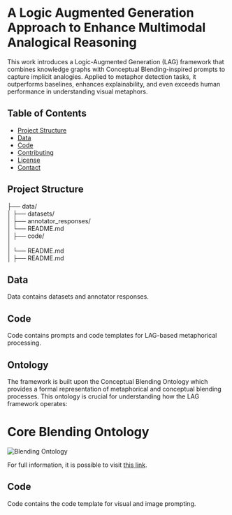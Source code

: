 # A Logic Augmented Generation Approach to Enhance Multimodal Analogical Reasoning


This work introduces a Logic-Augmented Generation (LAG) framework that combines knowledge graphs with Conceptual Blending-inspired prompts to capture implicit analogies. Applied to metaphor detection tasks, it outperforms baselines, enhances explainability, and even exceeds human performance in understanding visual metaphors.

## Table of Contents

- [Project Structure](#project-structure)
- [Data](#data)
- [Code](#code)
- [Contributing](#contributing)
- [License](#license)
- [Contact](#contact)

## Project Structure

├── data/               
│   ├── datasets/            
│   ├── annotator_responses/      
│   └── README.md       
│
├── code/               
│    
│   └── README.md       
│
├── README.md           



## Data

Data contains datasets and annotator responses.

## Code

Code contains prompts and code templates for LAG-based metaphorical processing.

## Ontology

The framework is built upon the Conceptual Blending Ontology which provides a formal representation of metaphorical and conceptual blending processes. This ontology is crucial for understanding how the LAG framework operates:

# Core Blending Ontology

![Blending Ontology](blendingontobasic.jpg)

For full information, it is possible to visit [this link](http://www.ontologydesignpatterns.org/ont/mdns/blending.owl).



## Code

Code contains the code template for visual and image prompting.



